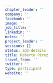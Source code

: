 ```yaml
---
chapter_leader: ''
company: ''
facebook: ''
image: ''
job_title: ''
linkedin: ''
notes: ''
project_leader: ''
sessions: []
status: add-details
title: Roberto Pérez
travel_from: ''
twitter: ''
type: participant
website: ''
---
```


<!-- put more details about participant here -->